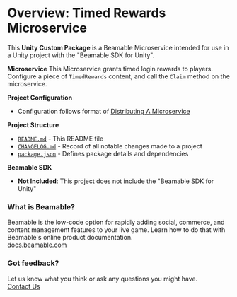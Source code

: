 

# Overview: Timed Rewards Microservice

This **Unity Custom Package** is a Beamable Microservice intended for use in a Unity project with the "Beamable SDK for Unity".

**Microservice**
This Microservice grants timed login rewards to players. Configure a piece of `TimedRewards` content, and call the `Claim` method on the microservice. 

**Project Configuration**
* Configuration follows format of [Distributing A Microservice](https://docs.beamable.com/docs/distributing-a-microservice) 

**Project Structure**
* [`README.md`](./README.md) - This README file
* [`CHANGELOG.md`](./CHANGELOG.md) - Record of all notable changes made to a project
* [`package.json`](./package.json) - Defines package details and dependencies

**Beamable SDK**
* **Not Included**: This project does not include the "Beamable SDK for Unity"

### What is Beamable?
Beamable is the low-code option for rapidly adding social, 
commerce, and content management features to your live game. 
Learn how to do that with Beamable's online product documentation.
<br>[docs.beamable.com](https://docs.beamable.com/)

### Got feedback?
Let us know what you think or ask any questions you might have.
<br>[Contact Us](https://docs.beamable.com/discuss)

